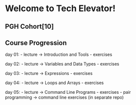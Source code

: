 # Welcome to Tech Elevator!
## PGH Cohort[10]

## Course Progression

day 01:
    - lecture -> Introduction and Tools
    - exercises

day 02:
    - lecture -> Variables and Data Types
    - exercises

day 03:
    - lecture -> Expressions
    - exercises

day 04:
    - lecture -> Loops and Arrays
    - exercises

day 05:
    - lecture -> Command Line Programs
    - exercises
    - pair programming -> command line exercises (in separate repo)
